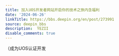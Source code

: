 ```yaml
---
title: 加入UOS开发者网站开启你的技术之旅内含福利
date: '2024-06-26'
linkTitle: https://bbs.deepin.org/en/post/273991
source: deepin_bbs
description:  YEZII 
disable_comments: true
---
```

（成为UOS认证开发
